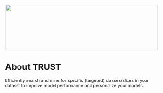 <p align="center">
    <br>
        &nbsp&nbsp&nbsp&nbsp&nbsp&nbsp&nbsp&nbsp&nbsp&nbsp&nbsp&nbsp
        <img src="https://github.com/decile-team/trust/blob/main/trust_logo.svg" width="500" height="150"/>
    </br>
</p>

# About TRUST

Efficiently search and mine for specific (targeted) classes/slices in your dataset to improve model performance and personalize your models.
